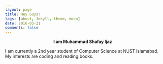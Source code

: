 ```yaml
---
layout: page
title: Hey Guys!
tags: [about, Jekyll, theme, moon]
date: 2016-03-21
comments: false
---
```

    
<center><b>I am Muhammad Shafay Ijaz</b></center>

I am currently a 2nd year student of Computer Science at NUST Islamabad. My interests are coding and reading books.

